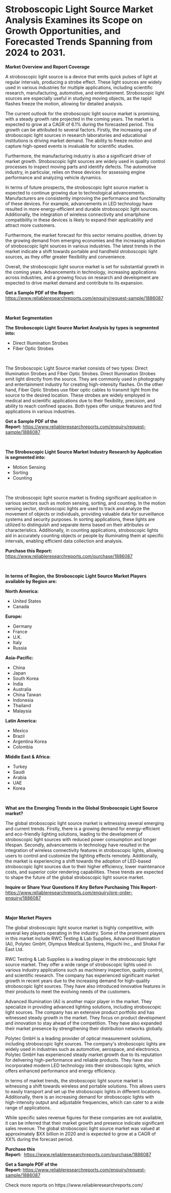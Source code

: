 <p><h1>Stroboscopic Light Source Market Analysis Examines its Scope on Growth Opportunities, and Forecasted Trends Spanning from 2024 to 2031.</h1></p><p><strong>Market Overview and Report Coverage</strong></p>
<p><p>A stroboscopic light source is a device that emits quick pulses of light at regular intervals, producing a strobe effect. These light sources are widely used in various industries for multiple applications, including scientific research, manufacturing, automotive, and entertainment. Stroboscopic light sources are especially useful in studying moving objects, as the rapid flashes freeze the motion, allowing for detailed analysis.</p><p>The current outlook for the stroboscopic light source market is promising, with a steady growth rate projected in the coming years. The market is expected to grow at a CAGR of 6.1% during the forecasted period. This growth can be attributed to several factors. Firstly, the increasing use of stroboscopic light sources in research laboratories and educational institutions is driving market demand. The ability to freeze motion and capture high-speed events is invaluable for scientific studies.</p><p>Furthermore, the manufacturing industry is also a significant driver of market growth. Stroboscopic light sources are widely used in quality control processes to inspect moving parts and identify defects. The automotive industry, in particular, relies on these devices for assessing engine performance and analyzing vehicle dynamics.</p><p>In terms of future prospects, the stroboscopic light source market is expected to continue growing due to technological advancements. Manufacturers are consistently improving the performance and functionality of these devices. For example, advancements in LED technology have resulted in more energy-efficient and durable stroboscopic light sources. Additionally, the integration of wireless connectivity and smartphone compatibility in these devices is likely to expand their applicability and attract more customers.</p><p>Furthermore, the market forecast for this sector remains positive, driven by the growing demand from emerging economies and the increasing adoption of stroboscopic light sources in various industries. The latest trends in the market indicate a shift towards portable and handheld stroboscopic light sources, as they offer greater flexibility and convenience.</p><p>Overall, the stroboscopic light source market is set for substantial growth in the coming years. Advancements in technology, increasing applications across industries, and a growing focus on research and development are expected to drive market demand and contribute to its expansion.</p></p>
<p><strong>Get a Sample PDF of the Report:</strong> <a href="https://www.reliableresearchreports.com/enquiry/request-sample/1886087">https://www.reliableresearchreports.com/enquiry/request-sample/1886087</a></p>
<p>&nbsp;</p>
<p><strong>Market Segmentation</strong></p>
<p><strong>The Stroboscopic Light Source Market Analysis by types is segmented into:</strong></p>
<p><ul><li>Direct Illumination Strobes</li><li>Fiber Optic Strobes</li></ul></p>
<p>&nbsp;</p>
<p><p>The Stroboscopic Light Source market consists of two types: Direct Illumination Strobes and Fiber Optic Strobes. Direct Illumination Strobes emit light directly from the source. They are commonly used in photography and entertainment industry for creating high-intensity flashes. On the other hand, Fiber Optic Strobes use fiber optic cables to transmit light from the source to the desired location. These strobes are widely employed in medical and scientific applications due to their flexibility, precision, and ability to reach confined spaces. Both types offer unique features and find applications in various industries.</p></p>
<p><strong>Get a Sample PDF of the Report:</strong>&nbsp;<a href="https://www.reliableresearchreports.com/enquiry/request-sample/1886087">https://www.reliableresearchreports.com/enquiry/request-sample/1886087</a></p>
<p>&nbsp;</p>
<p><strong>The Stroboscopic Light Source Market Industry Research by Application is segmented into:</strong></p>
<p><ul><li>Motion Sensing</li><li>Sorting</li><li>Counting</li></ul></p>
<p>&nbsp;</p>
<p><p>The stroboscopic light source market is finding significant application in various sectors such as motion sensing, sorting, and counting. In the motion sensing sector, stroboscopic lights are used to track and analyze the movement of objects or individuals, providing valuable data for surveillance systems and security purposes. In sorting applications, these lights are utilized to distinguish and separate items based on their attributes or characteristics. Additionally, in counting applications, stroboscopic lights aid in accurately counting objects or people by illuminating them at specific intervals, enabling efficient data collection and analysis.</p></p>
<p><strong>Purchase this Report:</strong>&nbsp; <a href="https://www.reliableresearchreports.com/purchase/1886087">https://www.reliableresearchreports.com/purchase/1886087</a></p>
<p>&nbsp;</p>
<p><strong>In terms of Region, the Stroboscopic Light Source Market Players available by Region are:</strong></p>
<p>
    <p> <strong> North America: </strong>
        <ul>
            <li>United States</li>
            <li>Canada</li>
        </ul>
        </p> 
    <p> <strong> Europe: </strong>
        <ul>
            <li>Germany</li>
            <li>France</li>
            <li>U.K.</li>
            <li>Italy</li>
            <li>Russia</li>
        </ul>
        </p> 
    <p> <strong> Asia-Pacific: </strong>
        <ul>
            <li>China</li>
            <li>Japan</li>
            <li>South Korea</li>
            <li>India</li>
            <li>Australia</li>
            <li>China Taiwan</li>
            <li>Indonesia</li>
            <li>Thailand</li>
            <li>Malaysia</li>
        </ul>
        </p> 
    <p> <strong> Latin America: </strong>
        <ul>
            <li>Mexico</li>
            <li>Brazil</li>
            <li>Argentina Korea</li>
            <li>Colombia</li>
        </ul>
        </p> 
    <p> <strong> Middle East & Africa: </strong>
        <ul>
            <li>Turkey</li>
            <li>Saudi</li>
            <li>Arabia</li>
            <li>UAE</li>
            <li>Korea</li>
        </ul>
    </p>
    </p>
<p>&nbsp;</p>
<p><strong>What are the Emerging Trends in the Global Stroboscopic Light Source market?</strong></p>
<p><p>The global stroboscopic light source market is witnessing several emerging and current trends. Firstly, there is a growing demand for energy-efficient and eco-friendly lighting solutions, leading to the development of stroboscopic light sources with reduced power consumption and longer lifespan. Secondly, advancements in technology have resulted in the integration of wireless connectivity features in stroboscopic lights, allowing users to control and customize the lighting effects remotely. Additionally, the market is experiencing a shift towards the adoption of LED-based stroboscopic light sources due to their higher efficiency, lower maintenance costs, and superior color rendering capabilities. These trends are expected to shape the future of the global stroboscopic light source market.</p></p>
<p><strong>Inquire or Share Your Questions If Any Before Purchasing This Report</strong>- <a href="https://www.reliableresearchreports.com/enquiry/pre-order-enquiry/1886087">https://www.reliableresearchreports.com/enquiry/pre-order-enquiry/1886087</a></p>
<p>&nbsp;</p>
<p><strong>Major Market Players</strong></p>
<p><p>The global stroboscopic light source market is highly competitive, with several key players operating in the industry. Some of the prominent players in this market include RWC Testing & Lab Supplies, Advanced Illumination (Ai), Polytec GmbH, Olympus Medical Systems, Higuchi Inc., and Shokai Far East Ltd. </p><p>RWC Testing & Lab Supplies is a leading player in the stroboscopic light source market. They offer a wide range of stroboscopic lights used in various industry applications such as machinery inspection, quality control, and scientific research. The company has experienced significant market growth in recent years due to the increasing demand for high-quality stroboscopic light sources. They have also introduced innovative features in their products to meet the evolving needs of the customers. </p><p>Advanced Illumination (Ai) is another major player in the market. They specialize in providing advanced lighting solutions, including stroboscopic light sources. The company has an extensive product portfolio and has witnessed steady growth in the market. They focus on product development and innovation to stay ahead of the competition. They have also expanded their market presence by strengthening their distribution networks globally. </p><p>Polytec GmbH is a leading provider of optical measurement solutions, including stroboscopic light sources. The company's stroboscopic lights are widely used in industries such as automotive, aerospace, and electronics. Polytec GmbH has experienced steady market growth due to its reputation for delivering high-performance and reliable products. They have also incorporated modern LED technology into their stroboscopic lights, which offers enhanced performance and energy efficiency. </p><p>In terms of market trends, the stroboscopic light source market is witnessing a shift towards wireless and portable solutions. This allows users to easily transport and set up the stroboscopic lights in different locations. Additionally, there is an increasing demand for stroboscopic lights with high-intensity output and adjustable frequencies, which can cater to a wide range of applications.</p><p>While specific sales revenue figures for these companies are not available, it can be inferred that their market growth and presence indicate significant sales revenue. The global stroboscopic light source market was valued at approximately $XX billion in 2020 and is expected to grow at a CAGR of XX% during the forecast period.</p></p>
<p><strong>Purchase this Report:</strong>&nbsp;&nbsp;<a href="https://www.reliableresearchreports.com/purchase/1886087">https://www.reliableresearchreports.com/purchase/1886087</a></p>
<p></p>
<p><strong>Get a Sample PDF of the Report:</strong>&nbsp;<a href="https://www.reliableresearchreports.com/enquiry/request-sample/1886087">https://www.reliableresearchreports.com/enquiry/request-sample/1886087</a></p>
<p>Check more reports on https://www.reliableresearchreports.com/</p>